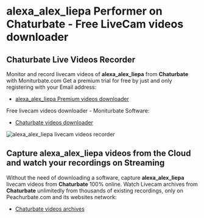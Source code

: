 # alexa_alex_liepa Performer on Chaturbate - Free LiveCam videos downloader

## Chaturbate Live Videos Recorder

Monitor and record livecam videos of **alexa_alex_liepa** from **Chaturbate** with Moniturbate.com
Get a premium trial for free by just and only registering with your Email address:
* [alexa_alex_liepa Premium videos downloader](https://moniturbate.com/request-demo-licence-key.html)

Free livecam videos downloader - Moniturbate Software:
* [Chaturbate videos downloader](https://moniturbate.com/moniturbate-download-software.html)

![alexa_alex_liepa livecam videos recorder](https://peachurnet.com/templates/moniturbate-software.png)


## Capture alexa_alex_liepa videos from the Cloud and watch your recordings on Streaming

Without the need of downloading a software, capture **alexa_alex_liepa** livecam videos from **Chaturbate** 100% online.
Watch Livecam archives from **Chaturbate** unlimitedly from thousands of existing recordings, only on Peachurbate.com and its websites network:
* [Chaturbate videos archives](https://peachurnet.com/)